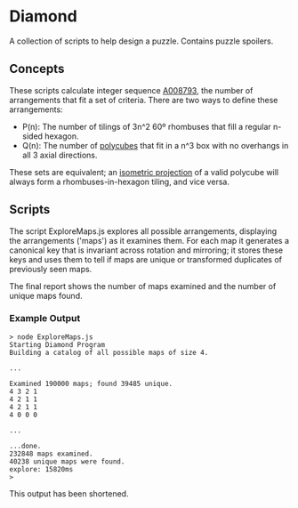 # Diamond
A collection of scripts to help design a puzzle. Contains puzzle spoilers.

## Concepts
These scripts calculate integer sequence [A008793](https://oeis.org/A008793), the number of arrangements that fit a set of criteria. There are two ways to define these arrangements:
 
- P(n): The number of tilings of 3n^2 60º rhombuses that fill a regular n-sided hexagon.
- Q(n): The number of [polycubes](https://en.wikipedia.org/wiki/Polycube) that fit in a n^3 box with no overhangs in all 3 axial directions.

These sets are equivalent; an [isometric projection](https://en.wikipedia.org/wiki/Isometric_projection) of a valid polycube will always form a rhombuses-in-hexagon tiling, and vice versa.

## Scripts
The script ExploreMaps.js explores all possible arrangements, displaying the arrangements ('maps') as it examines them. For each map it generates a canonical key that is invariant across rotation and mirroring; it stores these keys and uses them to tell if maps are unique or transformed duplicates of previously seen maps.

The final report shows the number of maps examined and the number of unique maps found.

### Example Output
```
> node ExploreMaps.js
Starting Diamond Program
Building a catalog of all possible maps of size 4.

...

Examined 190000 maps; found 39485 unique.
4 3 2 1
4 2 1 1
4 2 1 1
4 0 0 0

...

...done.
232848 maps examined.
40238 unique maps were found.
explore: 15820ms
> 
```
This output has been shortened.